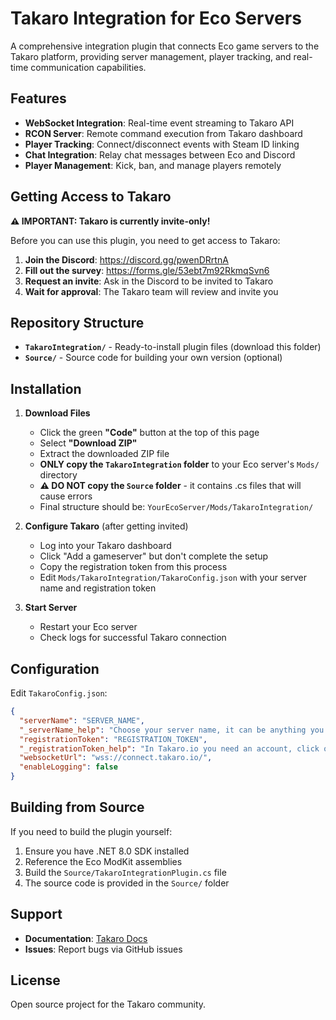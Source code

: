 # Takaro Integration for Eco Servers

A comprehensive integration plugin that connects Eco game servers to the Takaro platform, providing server management, player tracking, and real-time communication capabilities.

## Features

- **WebSocket Integration**: Real-time event streaming to Takaro API
- **RCON Server**: Remote command execution from Takaro dashboard  
- **Player Tracking**: Connect/disconnect events with Steam ID linking
- **Chat Integration**: Relay chat messages between Eco and Discord
- **Player Management**: Kick, ban, and manage players remotely

## Getting Access to Takaro

**⚠️ IMPORTANT: Takaro is currently invite-only!**

Before you can use this plugin, you need to get access to Takaro:

1. **Join the Discord**: https://discord.gg/pwenDRrtnA
2. **Fill out the survey**: https://forms.gle/53ebt7m92RkmqSvn6
3. **Request an invite**: Ask in the Discord to be invited to Takaro
4. **Wait for approval**: The Takaro team will review and invite you

## Repository Structure

- **`TakaroIntegration/`** - Ready-to-install plugin files (download this folder)
- **`Source/`** - Source code for building your own version (optional)

## Installation

1. **Download Files**
   - Click the green **"Code"** button at the top of this page
   - Select **"Download ZIP"**
   - Extract the downloaded ZIP file
   - **ONLY copy the `TakaroIntegration` folder** to your Eco server's `Mods/` directory
   - **⚠️ DO NOT copy the `Source` folder** - it contains .cs files that will cause errors
   - Final structure should be: `YourEcoServer/Mods/TakaroIntegration/`

2. **Configure Takaro** (after getting invited)
   - Log into your Takaro dashboard
   - Click "Add a gameserver" but don't complete the setup
   - Copy the registration token from this process
   - Edit `Mods/TakaroIntegration/TakaroConfig.json` with your server name and registration token

3. **Start Server**
   - Restart your Eco server
   - Check logs for successful Takaro connection

## Configuration

Edit `TakaroConfig.json`:
```json
{
  "serverName": "SERVER_NAME",
  "_serverName_help": "Choose your server name, it can be anything you want",
  "registrationToken": "REGISTRATION_TOKEN",
  "_registrationToken_help": "In Takaro.io you need an account, click on add a gameserver but do not make a server, copy the registration token.",
  "websocketUrl": "wss://connect.takaro.io/",
  "enableLogging": false
}
```

## Building from Source

If you need to build the plugin yourself:
1. Ensure you have .NET 8.0 SDK installed
2. Reference the Eco ModKit assemblies
3. Build the `Source/TakaroIntegrationPlugin.cs` file
4. The source code is provided in the `Source/` folder

## Support

- **Documentation**: [Takaro Docs](https://docs.takaro.io)
- **Issues**: Report bugs via GitHub issues

## License


Open source project for the Takaro community.
